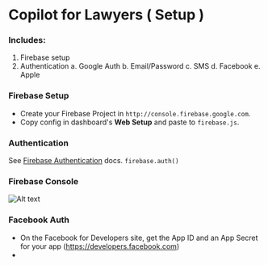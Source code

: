 # Copilot for Lawyers ( Setup )

### Includes:

1. Firebase setup
2. Authentication
	a. Google Auth
	b. Email/Password
	c. SMS 
	d. Facebook
	e. Apple


### Firebase Setup
- Create your Firebase Project in `http://console.firebase.google.com`.
- Copy config in dashboard's  **Web Setup** and paste to `firebase.js`.

### Authentication
See [Firebase Authentication](https://firebase.google.com/docs/auth/web/start) docs.
`firebase.auth()`

### Firebase Console
![Alt text](/relative/path/to/img.jpg?raw=true "Optional Title")

### Facebook Auth
- On the Facebook for Developers site, get the App ID and an App Secret for your app (https://developers.facebook.com)
- 


